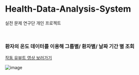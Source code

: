 # Health-Data-Analysis-System
실전 문제 연구단 개인 프로젝트  

<br>  

### 환자의 온도 데이터를 이용해 그룹별/ 환자별/ 날짜 기간 별 조회  

[작동 유뷰트 영상 보러가기](https://www.youtube.com/watch?v=nAmAixel37g)

![image](https://user-images.githubusercontent.com/61939286/126970545-fb0174dc-8abe-4cdb-acc2-bcfadad7be20.png)
